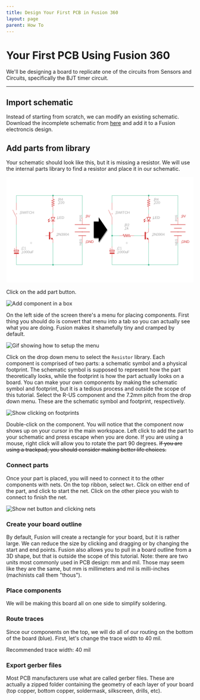 ```yaml
---
title: Design Your First PCB in Fusion 360
layout: page
parent: How To
---
```


# Your First PCB Using Fusion 360

We'll be designing a board to replicate one of the circuits from Sensors and Circuits, specifically the BJT timer circuit.

---

## Import schematic
Instead of starting from scratch, we can modify an existing schematic. Download the incomplete schematic from [here]() and add it to a Fusion electroncis design. 

## Add parts from library
Your schematic should look like this, but it is missing a resistor. We will use the internal parts library to find a resistor and place it in our schematic.

![Image of current schematic and future schematic](/assets/how_to/first_pcb/schematic.svg)

Click on the add part button.

![Add component in a box]()

On the left side of the screen there's a menu for placing components. First thing you should do is convert that menu into a tab so you can actually see what you are doing. Fusion makes it shamefully tiny and cramped by default.

![Gif showing how to setup the menu]()

Click on the drop down menu to select the `Resistor` library. Each component is comprised of two parts: a schematic symbol and a physical footprint. The schematic symbol is supposed to represent how the part theoretically looks, while the footprint is how the part actually looks on a board. You can make your own components by making the schematic symbol and footprint, but it is a tedious process and outside the scope of this tutorial. Select the R-US component and the 7.2mm pitch from the drop down menu. These are the schematic symbol and footprint, respectively. 

![Show clicking on footprints]()

Double-click on the component. You will notice that the component now shows up on your cursor in the main workspace. Left click to add the part to your schematic and press escape when you are done. If you are using a mouse, right click will allow you to rotate the part 90 degrees. ~~If you are using a trackpad, you should consider making better life choices.~~

### Connect parts
Once your part is placed, you will need to connect it to the other components with nets. On the top ribbon, select `Net`. Click on either end of the part, and click to start the net. Click on the other piece you wish to connect to finish the net.

![Show net button and clicking nets]()

### Create your board outline
By default, Fusion will create a rectangle for your board, but it is rather large. We can reduce the size by clicking and dragging or by changing the start and end points. Fusion also allows you to pull in a board outline from a 3D shape, but that is outside the scope of this tutorial. Note: there are two units most commonly used in PCB design: mm and mil. Those may seem like they are the same, but mm is millimeters and mil is milli-inches (machinists call them "thous").

### Place components
We will be making this board all on one side to simplify soldering. 

### Route traces
Since our components on the top, we will do all of our routing on the bottom of the board (blue). First, let's change the trace width to 40 mil.

Recommended trace width: 40 mil

### Export gerber files
Most PCB manufacturers use what are called gerber files. These are actually a zipped folder containing the geometry of each layer of your board (top copper, bottom copper, soldermask, silkscreen, drills, etc).
